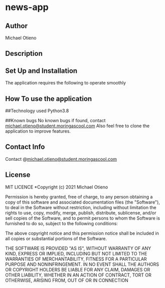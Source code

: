 # news-app
## Author
Michael Otieno
## Description


## Set Up and Installation
The application requires the following to operate smoothly


## How To use the application
  
##Technology used
Python3.8

##Known bugs
No known bugs if found, contact michael.otieno@student.moringascool.com
Also feel free to clone the application to improve features.

## Contact Info
Contact @michael.otieno@student.moringascool.com

## License
MIT LICENCE *Copyright (c) 2021 Michael Otieno

Permission is hereby granted, free of charge, to any person obtaining a copy of this software and associated documentation files (the "Software"), to deal in the Software without restriction, including without limitation the rights to use, copy, modify, merge, publish, distribute, sublicense, and/or sell copies of the Software, and to permit persons to whom the Software is furnished to do so, subject to the following conditions:

The above copyright notice and this permission notice shall be included in all copies or substantial portions of the Software.

THE SOFTWARE IS PROVIDED "AS IS", WITHOUT WARRANTY OF ANY KIND, EXPRESS OR IMPLIED, INCLUDING BUT NOT LIMITED TO THE WARRANTIES OF MERCHANTABILITY, FITNESS FOR A PARTICULAR PURPOSE AND NONINFRINGEMENT. IN NO EVENT SHALL THE AUTHORS OR COPYRIGHT HOLDERS BE LIABLE FOR ANY CLAIM, DAMAGES OR OTHER LIABILITY, WHETHER IN AN ACTION OF CONTRACT, TORT OR OTHERWISE, ARISING FROM, OUT OF OR IN CONNECTION
